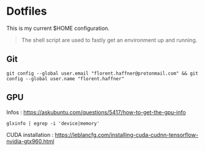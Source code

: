 # Dotfiles

This is my current $HOME configuration.

> The shell script are used to fastly get an environment up and running.

## Git

`git config --global user.email "florent.haffner@protonmail.com" && git config --global user.name "florent.haffner"`

## GPU

Infos : https://askubuntu.com/questions/5417/how-to-get-the-gpu-info

`glxinfo | egrep -i 'device|memory'`

CUDA installation : https://leblancfg.com/installing-cuda-cudnn-tensorflow-nvidia-gtx960.html

